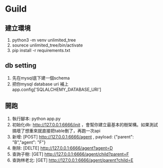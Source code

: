 # Guild

## 建立環境
1. python3 -m venv unlimited_tree    
2. sourece unlimited_tree/bin/activate    
3. pip install -r requirements.txt    

## db setting
1. 先在mysql底下建一個schema    
2. 把你mysql database uri 補上 app.config['SQLALCHEMY_DATABASE_URI']    

## 開跑
1. 執行腳本: python app.py    
2. 初始化db: http://127.0.0.1:6666/init ，會幫你建立最基本的樹架構。如果測試搞壞了想重來就直接把table刪了，再跑一次api    
3. 新增: [POST] http://127.0.0.1:6666/agent , payload: {"parent": "B","agent": "F"}    
4. 刪除: [DELTE] http://127.0.0.1:6666/agent?agent=D    
5. 查詢子樹: [GET] http://127.0.0.1:6666/agent/child?parent=F    
6. 查詢林老北: [GET] http://127.0.0.1:6666/agent/parent?child=E    
